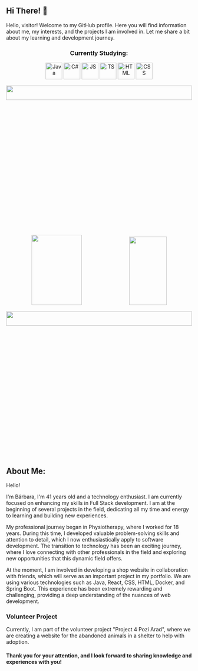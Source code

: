 <h2>Hi There! 👋</h2>

Hello, visitor! Welcome to my GitHub profile. Here you will find information about me, my interests, and the projects I am involved in. Let me share a bit about my learning and development journey.

<h3 align="center"> Currently Studying:</h3>
<div align="center">
  <img src="https://img.icons8.com/?size=256&id=Pd2x9GWu9ovX&format=png" alt="Java" width="45" height="45" title="Java"/>
  <img src="https://img.icons8.com/?size=256&id=45490&format=png" alt="C#" width="45" height="45" title="C#"/>
  <img src="https://img.icons8.com/?size=256&id=PXTY4q2Sq2lG&format=png" alt="JS" width="45" height="45" title="JavaScript"/>
  <img src="https://img.icons8.com/?size=256&id=wPohyHO_qO1a&format=png" alt="TS" width="45" height="45"  title="React"/>
  <img src="https://img.icons8.com/?size=256&id=20909&format=png" width="45" height="45"  title="HTML"/>
  <img src="https://img.icons8.com/?size=256&id=7gdY5qNXaKC0&format=png" alt="CSS" width="45" height="45"  title="CSS"/>
</div>
<p align="center">
  <img src="https://pa1.aminoapps.com/6751/c0d84354ad05463d63b8a411141bbaf2610e41ca_hq.gif" width="100%" height="10%">
</p>
<div align="center">  
  <img width="52%" height="190px" src="https://github-readme-stats.vercel.app/api?username=BarbaraMoreira40&show_icons=true&theme=dark" /> 
  <img width="45%" height="185px" src="https://github-readme-stats.vercel.app/api/top-langs/?username=BarbaraMoreira40&layout=compact&show_icons=true&theme=synthwave" />
</div>
<p align="center">
<img src="https://pa1.aminoapps.com/6751/c0d84354ad05463d63b8a411141bbaf2610e41ca_hq.gif" width="100%" height="10%">
</p>

## About Me: 

Hello!

I'm Bárbara, I'm 41 years old and a technology enthusiast. I am currently focused on enhancing my skills in Full Stack development. I am at the beginning of several projects in the field, dedicating all my time and energy to learning and building new experiences.

My professional journey began in Physiotherapy, where I worked for 18 years. During this time, I developed valuable problem-solving skills and attention to detail, which I now enthusiastically apply to software development. The transition to technology has been an exciting journey, where I love connecting with other professionals in the field and exploring new opportunities that this dynamic field offers.

At the moment, I am involved in developing a shop website in collaboration with friends, which will serve as an important project in my portfolio. We are using various technologies such as Java, React, CSS, HTML, Docker, and Spring Boot. This experience has been extremely rewarding and challenging, providing a deep understanding of the nuances of web development.
<h3>Volunteer Project</h3>
<p>
  Currently, I am part of the volunteer project "Project 4 Pozi Arad", where we are creating a website for the abandoned animals in a shelter to help with adoption.  
</p>
<h4>
   Thank you for your attention, and I look forward to sharing knowledge and experiences with you!
</h4>
